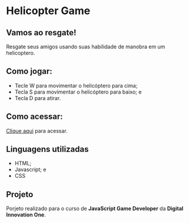 # Helicopter Game
## Vamos ao resgate!

Resgate seus amigos usando suas habilidade de manobra em um helicoptero.

## Como jogar:
* Tecle W para movimentar o helicóptero para cima;
* Tecla S para movimentar o helicóptero para baixo; e
* Tecla D para atirar.

## Como acessar:

[Clique aqui](https://siqueira-gustavo.github.io/helicopterGame) para acessar.

## Linguagens utilizadas
* HTML;
* Javascript; e
* CSS

## Projeto
Porjeto realizado para o curso de **JavaScript Game Developer** da **Digital Innovation One**.
